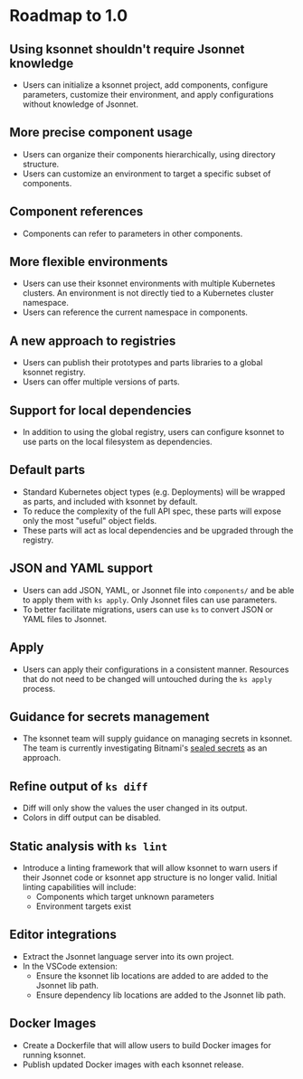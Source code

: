 # Roadmap to 1.0

## Using ksonnet shouldn't require Jsonnet knowledge

* Users can initialize a ksonnet project, add components, configure parameters, customize their environment, and apply configurations without knowledge of Jsonnet.

## More precise component usage

* Users can organize their components hierarchically, using directory structure.
* Users can customize an environment to target a specific subset of components.

## Component references

* Components can refer to parameters in other components.

## More flexible environments

* Users can use their ksonnet environments with multiple Kubernetes clusters. An environment is not directly tied to a Kubernetes cluster namespace.
* Users can reference the current namespace in components.

## A new approach to registries

* Users can publish their prototypes and parts libraries to a global ksonnet registry.
* Users can offer multiple versions of parts.

## Support for local dependencies

* In addition to using the global registry, users can configure ksonnet to use parts on the local filesystem as dependencies.

## Default parts

* Standard Kubernetes object types (e.g. Deployments) will be wrapped as parts, and included with ksonnet by default.
* To reduce the complexity of the full API spec, these parts will expose only the most "useful" object fields.
* These parts will act as local dependencies and be upgraded through the registry.

## JSON and YAML support

* Users can add JSON, YAML, or Jsonnet file into `components/` and be able to apply them with `ks apply`. Only Jsonnet files can use parameters.
* To better facilitate migrations, users can use `ks` to convert JSON or YAML files to Jsonnet.

## Apply

* Users can apply their configurations in a consistent manner. Resources that do not need to be changed will untouched during the `ks apply` process.

## Guidance for secrets management

* The ksonnet team will supply guidance on managing secrets in ksonnet. The team is currently investigating Bitnami's [sealed secrets](https://github.com/bitnami/sealed-secrets) as an approach.

## Refine output of `ks diff`

* Diff will only show the values the user changed in its output.
* Colors in diff output can be disabled.

## Static analysis with `ks lint`


* Introduce a linting framework that will allow ksonnet to warn users if their Jsonnet code or ksonnet app structure is no longer valid. Initial linting capabilities will include:
  * Components which target unknown parameters
  * Environment targets exist

## Editor integrations

* Extract the Jsonnet language server into its own project.
* In the VSCode extension:
  * Ensure the ksonnet lib locations are added to are added to the Jsonnet lib path.
  * Ensure dependency lib locations are added to the Jsonnet lib path.

## Docker Images

* Create a Dockerfile that will allow users to build Docker images for running ksonnet.
* Publish updated Docker images with each ksonnet release.